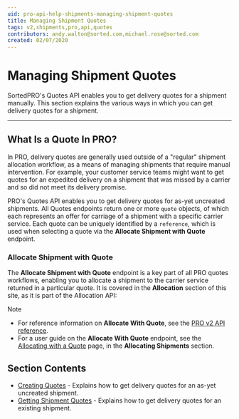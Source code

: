 ```yaml
---
uid: pro-api-help-shipments-managing-shipment-quotes
title: Managing Shipment Quotes
tags: v2,shipments,pro,api,quotes
contributors: andy.walton@sorted.com,michael.rose@sorted.com
created: 02/07/2020
---
```

# Managing Shipment Quotes

SortedPRO's Quotes API enables you to get delivery quotes for a shipment manually. This section explains the various ways in which you can get delivery quotes for a shipment.

---

## What Is a Quote In PRO?

In PRO, delivery quotes are generally used outside of a "regular" shipment allocation workflow, as a means of managing shipments that require manual intervention. For example, your customer service teams might want to get quotes for an expedited delivery on a shipment that was missed by a carrier and so did not meet its delivery promise.

PRO's Quotes API enables you to get delivery quotes for as-yet uncreated shipments. All Quotes endpoints return one or more `quote` objects, of which each represents an offer for carriage of a shipment with a specific carrier service. Each quote can be uniquely identified by a `reference`, which is used when selecting a quote via the **Allocate Shipment with Quote** endpoint.

### Allocate Shipment with Quote

The **Allocate Shipment with Quote** endpoint is a key part of all PRO quotes workflows, enabling you to allocate a shipment to the carrier service returned in a particular quote. It is covered in the **Allocation** section of this site, as it is part of the Allocation API:

> [!NOTE]
> * For reference information on **Allocate With Quote**, see the [PRO v2 API reference](/pro/api/reference/shipments-api-ref.html#tag/Allocation/paths/~1shipments~1{shipmentReference}~1allocate/put).
> * For a user guide on the **Allocate With Quote** endpoint, see the [Allocating with a Quote](/pro/api/shipments/allocating_via_a_quote.html) page, in the **Allocating Shipments** section.

## Section Contents

* [Creating Quotes](/pro/api/shipments/creating_shipment_quotes.html) - Explains how to get delivery quotes for an as-yet uncreated shipment.
* [Getting Shipment Quotes](/pro/api/shipments/getting_shipment_quotes.html) - Explains how to get delivery quotes for an existing shipment.